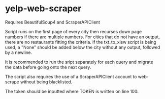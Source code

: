 # yelp-web-scraper

Requires BeautifulSoup4 and ScraperAPIClient

Script runs on the first page of every city then recurses down page numbers if there are multiple numbers. For cities that do not have an output, there are no restaurants fitting the criteria. If the txt_to_xlsw script is being used, a "None" should be added below the city without any output, followed by a newline. 

It is recommended to run the sript separately for each query and migrate the data before going onto the next query. 

The script also requires the use of a ScraperAPIClient account to web-scrape without being blacklisted.

The token should be inputted where TOKEN is written on line 100.

